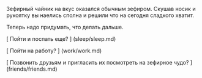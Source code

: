Зефирный чайник на вкус оказался обычным зефиром. 
Скушав носик и рукоятку вы наелись сполна и 
решили что на сегодня сладкого хватит.

Теперь надо придумать, что делать дальше.

[ Пойти и поспать еще? ] (sleep/sleep.md)

[ Пойти на работу? ] (work/work.md)

[ Позвонить друзьям и пригласить их посмотреть на зефирное чудо? ] (friends/friends.md)

